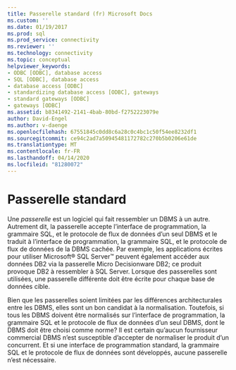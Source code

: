 ```yaml
---
title: Passerelle standard (fr) Microsoft Docs
ms.custom: ''
ms.date: 01/19/2017
ms.prod: sql
ms.prod_service: connectivity
ms.reviewer: ''
ms.technology: connectivity
ms.topic: conceptual
helpviewer_keywords:
- ODBC [ODBC], database access
- SQL [ODBC], database access
- database access [ODBC]
- standardizing database access [ODBC], gateways
- standard gateways [ODBC]
- gateways [ODBC]
ms.assetid: b8341492-2141-4bab-80bd-f2752223079e
author: David-Engel
ms.author: v-daenge
ms.openlocfilehash: 67551845c0dd8c6a28c0c4bc1c50f54ee8232df1
ms.sourcegitcommit: ce94c2ad7a50945481172782c270b5b0206e61de
ms.translationtype: MT
ms.contentlocale: fr-FR
ms.lasthandoff: 04/14/2020
ms.locfileid: "81280072"
---
```

# <a name="standard-gateway"></a>Passerelle standard
Une *passerelle* est un logiciel qui fait ressembler un DBMS à un autre. Autrement dit, la passerelle accepte l’interface de programmation, la grammaire SQL, et le protocole de flux de données d’un seul DBMS et le traduit à l’interface de programmation, la grammaire SQL, et le protocole de flux de données de la DBMS cachée. Par exemple, les applications écrites pour utiliser Microsoft® SQL Server™ peuvent également accéder aux données DB2 via la passerelle Micro Decisionware DB2; ce produit provoque DB2 à ressembler à SQL Server. Lorsque des passerelles sont utilisées, une passerelle différente doit être écrite pour chaque base de données cible.  
  
 Bien que les passerelles soient limitées par les différences architecturales entre les DBMS, elles sont un bon candidat à la normalisation. Toutefois, si tous les DBMS doivent être normalisés sur l’interface de programmation, la grammaire SQL et le protocole de flux de données d’un seul DBMS, dont le DBMS doit être choisi comme norme? Il est certain qu’aucun fournisseur commercial DBMS n’est susceptible d’accepter de normaliser le produit d’un concurrent. Et si une interface de programmation standard, la grammaire SQL et le protocole de flux de données sont développés, aucune passerelle n’est nécessaire.

